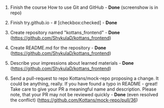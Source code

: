 1. Finish the course How to use Git and GitHub - **Done** (screenshow is in repo)

2. Finish try.github.io - # [checkbox:checked] - **Done**

3. Create repository named "kottans_frontend" - **Done** (https://github.com/ShykulaD/kottans_frontend)

4. Create README.md for the repository - **Done** (https://github.com/ShykulaD/kottans_frontend)

5. Describe your impressions about learned materials - **Done** (https://github.com/ShykulaD/kottans_frontend)

6. Send a pull-request to repo Kottans/mock-repo proposing a change. It could be anything, really. If you have found a typo in README - great! Take care to give your PR a meaningful name and description. Please note, that your PR may not be reviewed quickly - **Done** (even resolved the conflict) (https://github.com/Kottans/mock-repo/pull/36)